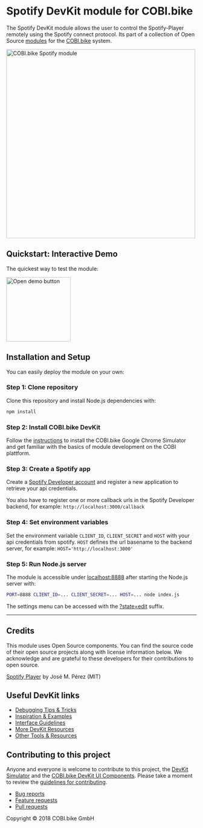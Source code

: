 # Spotify DevKit module for COBI.bike

The Spotify DevKit module allows the user to control the Spotify-Player remotely using the Spotify connect protocol.
Its part of a collection of Open Source [modules](https://cobi.bike/devkit) for the [COBI.bike](https://cobi.bike) system.

<img src="https://cdn.cobi.bike/static/devkit-assets/github/DevKit_module_Spotify.jpg" width="500px" alt="COBI.bike Spotify module">

## Quickstart: Interactive Demo

The quickest way to test the module:

[<img src="https://cdn.cobi.bike/static/devkit-assets/github/open_demo_button.png" width="170px" alt="Open demo button">](https://glitch.com/edit/#!/import/github/cobi-bike/Module-Spotify)

## Installation and Setup

You can easily deploy the module on your own:

### Step 1: Clone repository

Clone this repository and install Node.js dependencies with:

``` bash
npm install
```  

### Step 2: Install COBI.bike DevKit

Follow the [instructions](https://github.com/cobi-bike/DevKit#-test-your-module) to install the COBI.bike Google Chrome Simulator and get familiar with the basics of module development on the COBI plattform.

### Step 3: Create a Spotify app 

Create a [Spotify Developer account](https://beta.developer.spotify.com/dashboard/applications) and register a new application to retrieve your api credentials.

You also have to register one or more callback urls in the Spotify Developer backend, for example: `http://localhost:3000/callback`


### Step 4: Set environment variables

Set the environment variable `CLIENT_ID`, `CLIENT_SECRET` and `HOST` with your api credentials from spotify. `HOST` defines the url basename to the backend server, for example: `HOST='http://localhost:3000'`


### Step 5: Run Node.js server

The module is accessible under [localhost:8888](http://localhost:8888/) after starting the Node.js server with:
``` bash
PORT=8888 CLIENT_ID=... CLIENT_SECRET=... HOST=... node index.js
```  
The settings menu can be accessed with the [?state=edit](http://localhost:8888/?state=edit) suffix.

---

## Credits
This module uses Open Source components. You can find the source code of their open source projects along with license information below. We acknowledge and are grateful to these developers for their contributions to open source.

[Spotify Player](https://github.com/JMPerez/spotify-player) by José M. Pérez (MIT)

## Useful DevKit links

* [Debugging Tips & Tricks](https://github.com/cobi-bike/DevKit#debugging-tips--tricks)
* [Inspiration & Examples](https://github.com/cobi-bike/DevKit#inspiration--examples)
* [Interface Guidelines](https://github.com/cobi-bike/DevKit#interface-guidelines)
* [More DevKit Resources](https://github.com/cobi-bike/DevKit#inspiration--examples)
* [Other Tools & Resources](https://github.com/cobi-bike/DevKit#other-tools--resources)


## Contributing to this project

Anyone and everyone is welcome to contribute to this project, the [DevKit Simulator](https://github.com/cobi-bike/DevKit-Simulator) and the [COBI.bike DevKit UI Components](https://github.com/cobi-bike/DevKit-UI). Please take a moment to review the [guidelines for contributing](https://github.com/cobi-bike/DevKit/blob/master/CONTRIBUTING.md).

* [Bug reports](https://github.com/cobi-bike/DevKit/blob/master/CONTRIBUTING.md#bugs)
* [Feature requests](https://github.com/cobi-bike/DevKit/blob/master/CONTRIBUTING.md#features)
* [Pull requests](https://github.com/cobi-bike/DevKit/blob/master/CONTRIBUTING.md#pull-requests)

Copyright © 2018 COBI.bike GmbH
